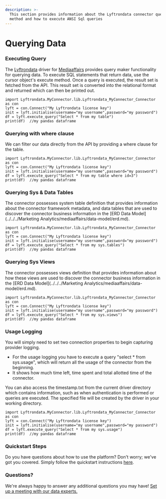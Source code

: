```yaml
---
description: >-
  This section provides information about the Lyftrondata connector query maker
  method and how to execute ANSI Sql queries
---
```


# Querying Data

### Executing Query

The [Lyftrondata](https://www.lyftrondata.com/) driver for [Mediaaffairs](https://www.lyftrondata.com/integration/mediaaffairs/) provides query maker functionality for querying data. To execute SQL statements that return data, use the cursor object's execute method. Once a query is executed, the result set is fetched from the API. This result set is converted into the relational format and returned which can then be printed out.&#x20;

```shell
import Lyftrondata.MyConnector.lib.Lyftrondata_MyConnector_Connector as con
lyft = con.Connect("My Lyftrondata license key")
init = lyft.initialise(username="my username",password="my password")
df = lyft.execute_query("Select * from my table")
print(df)  //my pandas dataframe
```

### Querying with where clause

We can filter our data directly from the API by providing a where clause for the table.&#x20;

```shell
import Lyftrondata.MyConnector.lib.Lyftrondata_MyConnector_Connector as con
lyft = con.Connect("My Lyftrondata license key")
init = lyft.initialise(username="my username",password="my password")
df = lyft.execute_query("Select * from my table where id=3")
print(df)  //my pandas dataframe
```

### Querying Sys & Data Tables&#x20;

The connector possesses system table definition that provides information about the connector framework metadata, and data tables that are used to discover the connector business information in the [ERD Data Model](../../../Marketing Analytics/mediaaffairs/data-model/erd.md).&#x20;

```shell
import Lyftrondata.MyConnector.lib.Lyftrondata_MyConnector_Connector as con
lyft = con.Connect("My Lyftrondata license key")
init = lyft.initialise(username="my username",password="my password")
df = lyft.execute_query("Select * from my sys.tables")
print(df)  //my pandas dataframe
```

### Querying Sys Views&#x20;

The connector possesses views definition that provides information about how these views are used to discover the connector business information in the [ERD Data Model](../../../Marketing Analytics/mediaaffairs/data-model/erd.md).&#x20;

```shell
import Lyftrondata.MyConnector.lib.Lyftrondata_MyConnector_Connector as con
lyft = con.Connect("My Lyftrondata license key")
init = lyft.initialise(username="my username",password="my password")
df = lyft.execute_query("Select * from my sys.views")
print(df)  //my pandas dataframe
```

### Usage Logging&#x20;

You will simply need to set two connection properties to begin capturing provider logging.

* For the usage logging you have to execute a query "select \* from sys.usage", which will return all the usage of the connector from the beginning.
* It shows how much time left, time spent and total allotted time of the connector.&#x20;

You can also access the timestamp.txt from the current driver directory which contains information, such as when authentication is performed or queries are executed. The specified file will be created by the driver in your working directory.&#x20;

```shell
import Lyftrondata.MyConnector.lib.Lyftrondata_MyConnector_Connector as con
lyft = con.Connect("My Lyftrondata license key")
init = lyft.initialise(username="my username",password="my password")
df = lyft.execute_query("Select * from my sys.usage")
print(df)  //my pandas dataframe
```

### Quickstart Steps

Do you have questions about how to use the platform? Don't worry; we've got you covered. Simply follow the quickstart instructions [here](../../../../quickstart-steps.md).

### Questions? <a href="#questions" id="questions"></a>

We're always happy to answer any additional questions you may have! [Set up a meeting with our data experts.](https://www.lyftrondata.com/book-a-meeting/)

